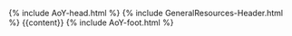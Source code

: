 {% include AoY-head.html %}
{% include GeneralResources-Header.html %}
{{content}}
{% include AoY-foot.html %}
